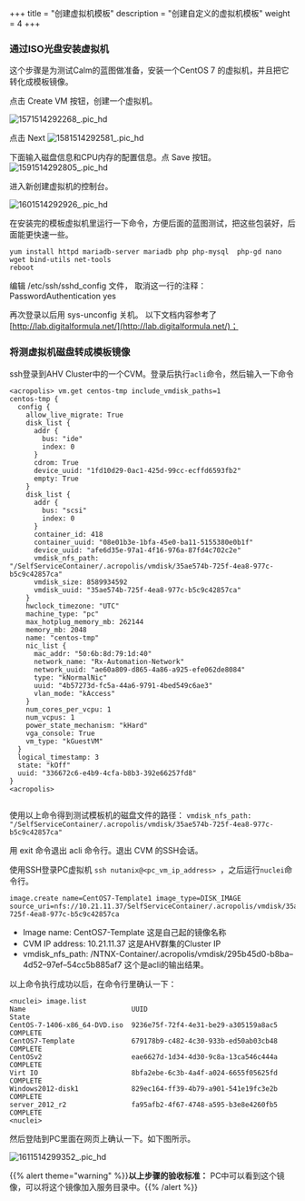 +++
title = "创建虚拟机模板"
description = "创建自定义的虚拟机模板"
weight = 4
+++

### 通过ISO光盘安装虚拟机

这个步骤是为测试Calm的蓝图做准备，安装一个CentOS 7 的虚拟机，并且把它转化成模板镜像。

点击 Create VM 按钮，创建一个虚拟机。

![1571514292268_.pic_hd](/media/15142875527032/1571514292268_.pic_hd.jpg)

点击 Next 
![1581514292581_.pic_hd](/media/15142875527032/1581514292581_.pic_hd.jpg)

下面输入磁盘信息和CPU内存的配置信息。点 Save 按钮。
![1591514292805_.pic_hd](/media/15142875527032/1591514292805_.pic_hd.jpg)

进入新创建虚拟机的控制台。

![1601514292926_.pic_hd](/media/15142875527032/1601514292926_.pic_hd.jpg)


在安装完的模板虚拟机里运行一下命令，方便后面的蓝图测试，把这些包装好，后面能更快速一些。

```
yum install httpd mariadb-server mariadb php php-mysql  php-gd nano wget bind-utils net-tools
reboot
```

编辑 /etc/ssh/sshd_config 文件， 取消这一行的注释： PasswordAuthentication yes


再次登录以后用 sys-unconfig 关机。 以下文档内容参考了 [http://lab.digitalformula.net/](http://lab.digitalformula.net/)；



### 将测虚拟机磁盘转成模板镜像

ssh登录到AHV Cluster中的一个CVM。登录后执行` acli `命令，然后输入一下命令 


```
<acropolis> vm.get centos-tmp include_vmdisk_paths=1
centos-tmp {
  config {
    allow_live_migrate: True
    disk_list {
      addr {
        bus: "ide"
        index: 0
      }
      cdrom: True
      device_uuid: "1fd10d29-0ac1-425d-99cc-ecffd6593fb2"
      empty: True
    }
    disk_list {
      addr {
        bus: "scsi"
        index: 0
      }
      container_id: 418
      container_uuid: "08e01b3e-1bfa-45e0-ba11-5155380e0b1f"
      device_uuid: "afe6d35e-97a1-4f16-976a-87fd4c702c2e"
      vmdisk_nfs_path: "/SelfServiceContainer/.acropolis/vmdisk/35ae574b-725f-4ea8-977c-b5c9c42857ca"
      vmdisk_size: 8589934592
      vmdisk_uuid: "35ae574b-725f-4ea8-977c-b5c9c42857ca"
    }
    hwclock_timezone: "UTC"
    machine_type: "pc"
    max_hotplug_memory_mb: 262144
    memory_mb: 2048
    name: "centos-tmp"
    nic_list {
      mac_addr: "50:6b:8d:79:1d:40"
      network_name: "Rx-Automation-Network"
      network_uuid: "ae60a809-d865-4a86-a925-efe062de8084"
      type: "kNormalNic"
      uuid: "4b57273d-fc5a-44a6-9791-4bed549c6ae3"
      vlan_mode: "kAccess"
    }
    num_cores_per_vcpu: 1
    num_vcpus: 1
    power_state_mechanism: "kHard"
    vga_console: True
    vm_type: "kGuestVM"
  }
  logical_timestamp: 3
  state: "kOff"
  uuid: "336672c6-e4b9-4cfa-b8b3-392e66257fd8"
}
<acropolis>


```

使用以上命令得到测试模板机的磁盘文件的路径： `vmdisk_nfs_path: "/SelfServiceContainer/.acropolis/vmdisk/35ae574b-725f-4ea8-977c-b5c9c42857ca"`

用 exit 命令退出 acli 命令行。退出 CVM 的SSH会话。

使用SSH登录PC虚拟机 `ssh nutanix@<pc_vm_ip_address> `，之后运行` nuclei `命令行。


```
image.create name=CentOS7-Template1 image_type=DISK_IMAGE source_uri=nfs://10.21.11.37/SelfServiceContainer/.acropolis/vmdisk/35ae574b-725f-4ea8-977c-b5c9c42857ca

```

* Image name: CentOS7-Template 这是自己起的镜像名称
* CVM IP address: 10.21.11.37 这是AHV群集的Cluster IP
* vmdisk_nfs_path: /NTNX-Container/.acropolis/vmdisk/295b45d0-b8ba–4d52–97ef–54cc5b885af7  这个是acli的输出结果。


以上命令执行成功以后，在命令行里确认一下：


```
<nuclei> image.list
Name                          UUID                                  State
CentOS-7-1406-x86_64-DVD.iso  9236e75f-72f4-4e31-be29-a305159a8ac5  COMPLETE
CentOS7-Template              679178b9-c482-4c30-933b-ed50ab03cb48  COMPLETE
CentOSv2                      eae6627d-1d34-4d30-9c8a-13ca546c444a  COMPLETE
Virt IO                       8bfa2ebe-6c3b-4a4f-a024-6655f05625fd  COMPLETE
Windows2012-disk1             829ec164-ff39-4b79-a901-541e19fc3e2b  COMPLETE
server_2012_r2                fa95afb2-4f67-4748-a595-b3e8e4260fb5  COMPLETE
<nuclei>

```

然后登陆到PC里面在网页上确认一下。如下图所示。


![1611514299352_.pic_hd](/media/15142875527032/1611514299352_.pic_hd.jpg)





{{% alert theme="warning" %}}**以上步骤的验收标准：** PC中可以看到这个镜像，可以将这个镜像加入服务目录中。{{% /alert %}}